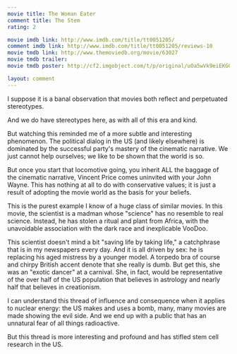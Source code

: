 ```yaml
---
movie title: The Woman Eater
comment title: The Stem
rating: 2

movie imdb link: http://www.imdb.com/title/tt0051205/
comment imdb link: http://www.imdb.com/title/tt0051205/reviews-10
movie tmdb link: http://www.themoviedb.org/movie/63027
movie tmdb trailer: 
movie tmdb poster: http://cf2.imgobject.com/t/p/original/uOa5wVk9eiEKG0hLhjTeFN6zUD4.jpg

layout: comment
---
```


I suppose it is a banal observation that movies both reflect and perpetuated stereotypes.

And we do have stereotypes here, as with all of this era and kind.

But watching this reminded me of a more subtle and interesting phenomenon. The political dialog in the US (and likely elsewhere) is dominated by the successful party's mastery of the cinematic narrative. We just cannot help ourselves; we like to be shown that the world is so.

But once you start that locomotive going, you inherit ALL the baggage of the cinematic narrative, Vincent Price comes uninvited with your John Wayne. This has nothing at all to do with conservative values; it is just a result of adopting the movie world as the basis for your beliefs.

This is the purest example I know of a huge class of similar movies. In this movie, the scientist is a madman whose "science" has no resemble to real science. Instead, he has stolen a ritual and plant from Africa, with the unavoidable association with the dark race and inexplicable VooDoo.

This scientist doesn't mind a bit "saving life by taking life," a catchphrase that is in my newspapers every day. And it is all driven by sex: he is replacing his aged mistress by a younger model. A torpedo bra of course and chirpy British accent denote that she really is dumb. But get this, she was an "exotic dancer" at a carnival. She, in fact, would be representative of the over half of the US population that believes in astrology and nearly half that believes in creationism.

I can understand this thread of influence and consequence when it applies to nuclear energy: the US makes and uses a bomb, many, many movies are made showing the evil side. And we end up with a public that has an unnatural fear of all things radioactive.

But this thread is more interesting and profound and has stifled stem cell research in the US.